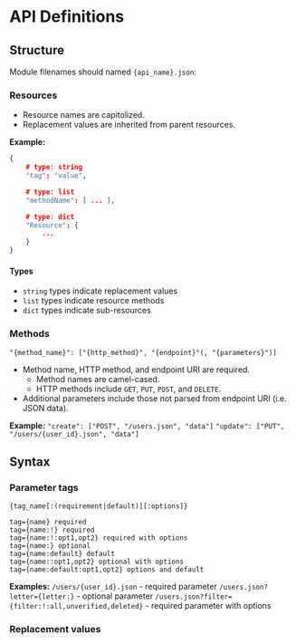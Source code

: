 # API Definitions

## Structure
Module filenames should named `{api_name}.json`:

### Resources

* Resource names are capitolized.
* Replacement values are inherited from parent resources.

**Example:**

```json
{
    # type: string
    "tag": "value",

    # type: list
    "methodName": [ ... ],

    # type: dict
    "Resource": {
        ...
    }
}
```

#### Types

* `string` types indicate replacement values
* `list` types indicate resource methods
* `dict` types indicate sub-resources

### Methods

`"{method_name}": ["{http_method}", "{endpoint}"(, "{parameters}")]`

* Method name, HTTP method, and endpoint URI are required.
   * Method names are camel-cased.
   * HTTP methods include `GET`, `PUT`, `POST`, and `DELETE`.
* Additional parameters include those not parsed from endpoint URI (i.e. JSON data).

**Example:**
`"create": ["POST", "/users.json", "data"]`
`"update": ["PUT", "/users/{user_id}.json", "data"]`

## Syntax

### Parameter tags

`{tag_name[:(requirement|default)][:options]}`

```
tag={name} required
tag={name:!} required
tag={name:!:opt1,opt2} required with options
tag={name:} optional
tag={name:default} default
tag={name::opt1,opt2} optional with options
tag={name:default:opt1,opt2} options and default
```

**Examples:**
`/users/{user_id}.json` - required parameter
`/users.json?letter={letter:}` - optional parameter
`/users.json?filter={filter:!:all,unverified,deleted}` - required parameter with options

### Replacement values
